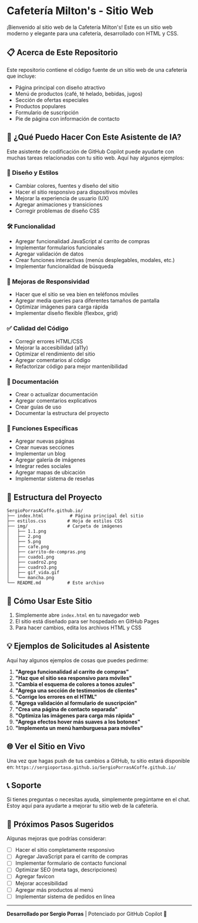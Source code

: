 # Cafetería Milton's - Sitio Web

¡Bienvenido al sitio web de la Cafetería Milton's! Este es un sitio web moderno y elegante para una cafetería, desarrollado con HTML y CSS.

## 📋 Acerca de Este Repositorio

Este repositorio contiene el código fuente de un sitio web de una cafetería que incluye:
- Página principal con diseño atractivo
- Menú de productos (café, té helado, bebidas, jugos)
- Sección de ofertas especiales
- Productos populares
- Formulario de suscripción
- Pie de página con información de contacto

## 🤖 ¿Qué Puedo Hacer Con Este Asistente de IA?

Este asistente de codificación de GitHub Copilot puede ayudarte con muchas tareas relacionadas con tu sitio web. Aquí hay algunos ejemplos:

### 🎨 Diseño y Estilos
- Cambiar colores, fuentes y diseño del sitio
- Hacer el sitio responsivo para dispositivos móviles
- Mejorar la experiencia de usuario (UX)
- Agregar animaciones y transiciones
- Corregir problemas de diseño CSS

### 🛠️ Funcionalidad
- Agregar funcionalidad JavaScript al carrito de compras
- Implementar formularios funcionales
- Agregar validación de datos
- Crear funciones interactivas (menús desplegables, modales, etc.)
- Implementar funcionalidad de búsqueda

### 📱 Mejoras de Responsividad
- Hacer que el sitio se vea bien en teléfonos móviles
- Agregar media queries para diferentes tamaños de pantalla
- Optimizar imágenes para carga rápida
- Implementar diseño flexible (flexbox, grid)

### ✅ Calidad del Código
- Corregir errores HTML/CSS
- Mejorar la accesibilidad (a11y)
- Optimizar el rendimiento del sitio
- Agregar comentarios al código
- Refactorizar código para mejor mantenibilidad

### 📄 Documentación
- Crear o actualizar documentación
- Agregar comentarios explicativos
- Crear guías de uso
- Documentar la estructura del proyecto

### 🔧 Funciones Específicas
- Agregar nuevas páginas
- Crear nuevas secciones
- Implementar un blog
- Agregar galería de imágenes
- Integrar redes sociales
- Agregar mapas de ubicación
- Implementar sistema de reseñas

## 📂 Estructura del Proyecto

```
SergioPorrasACoffe.github.io/
├── index.html          # Página principal del sitio
├── estilos.css        # Hoja de estilos CSS
├── img/               # Carpeta de imágenes
│   ├── 1.1.png
│   ├── 2.png
│   ├── 5.png
│   ├── cafe.png
│   ├── carrito-de-compras.png
│   ├── cuado1.png
│   ├── cuadro2.png
│   ├── cuadro3.png
│   ├── gif_vida.gif
│   └── mancha.png
└── README.md          # Este archivo
```

## 🚀 Cómo Usar Este Sitio

1. Simplemente abre `index.html` en tu navegador web
2. El sitio está diseñado para ser hospedado en GitHub Pages
3. Para hacer cambios, edita los archivos HTML y CSS

## 💡 Ejemplos de Solicitudes al Asistente

Aquí hay algunos ejemplos de cosas que puedes pedirme:

1. **"Agrega funcionalidad al carrito de compras"**
2. **"Haz que el sitio sea responsivo para móviles"**
3. **"Cambia el esquema de colores a tonos azules"**
4. **"Agrega una sección de testimonios de clientes"**
5. **"Corrige los errores en el HTML"**
6. **"Agrega validación al formulario de suscripción"**
7. **"Crea una página de contacto separada"**
8. **"Optimiza las imágenes para carga más rápida"**
9. **"Agrega efectos hover más suaves a los botones"**
10. **"Implementa un menú hamburguesa para móviles"**

## 🌐 Ver el Sitio en Vivo

Una vez que hagas push de tus cambios a GitHub, tu sitio estará disponible en:
`https://sergioportasa.github.io/SergioPorrasACoffe.github.io/`

## 📞 Soporte

Si tienes preguntas o necesitas ayuda, simplemente pregúntame en el chat. Estoy aquí para ayudarte a mejorar tu sitio web de la cafetería.

## 🎯 Próximos Pasos Sugeridos

Algunas mejoras que podrías considerar:
- [ ] Hacer el sitio completamente responsivo
- [ ] Agregar JavaScript para el carrito de compras
- [ ] Implementar formulario de contacto funcional
- [ ] Optimizar SEO (meta tags, descripciones)
- [ ] Agregar favicon
- [ ] Mejorar accesibilidad
- [ ] Agregar más productos al menú
- [ ] Implementar sistema de pedidos en línea

---

**Desarrollado por Sergio Porras** | Potenciado por GitHub Copilot 🚀
